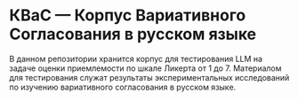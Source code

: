 # КВаС — Корпус Вариативного Согласования в русском языке
В данном репозитории хранится корпус для тестирования LLM на задаче оценки приемлемости по шкале Ликерта от 1 до 7. Материалом для тестирования служат результаты экспериментальных исследований по изучению вариативного согласования в русском языке.
